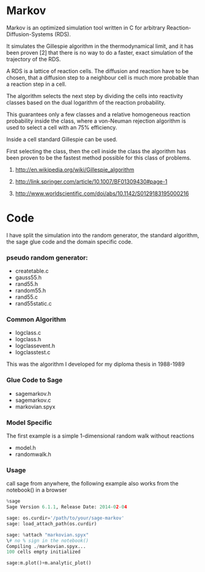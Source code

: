 # Markov 
Markov is an optimized simulation tool written in C for arbitrary 
Reaction-Diffusion-Systems (RDS).

It simulates the Gillespie algorithm in the thermodynamical limit, 
and it has been proven [2] that there is no way to do a faster, 
exact simulation of the trajectory of the RDS.

A RDS is a lattice of reaction cells. The diffusion and reaction 
have to be chosen, that a diffusion step to a neighbour cell 
is much more probable than a reaction step in a cell.

The algorithm selects the next step by dividing the cells into reactivity 
classes based on the dual logarithm of the reaction probability.

This guarantees only a few classes and a relative homogeneous 
reaction probability inside the class, where a von-Neuman rejection 
algorithm is used to select a cell with an 75% efficiency.

Inside a cell standard Gillespie can be used.

First selecting the class, then the cell inside the class the 
algorithm has been proven to be the fastest method possible for
this class of problems.

1.  http://en.wikipedia.org/wiki/Gillespie_algorithm

2.  http://link.springer.com/article/10.1007/BF01309430#page-1

3.  http://www.worldscientific.com/doi/abs/10.1142/S0129183195000216

# Code
I have split the simulation into the random generator, the standard algorithm, 
the sage glue code and the domain specific code.

### pseudo random generator:
-    createtable.c 
-    gauss55.h
-    rand55.h 
-    random55.h 
-    rand55.c
-    rand55static.c

### Common Algorithm
-    logclass.c 
-    logclass.h
-    logclassevent.h
-    logclasstest.c  

This was the algorithm I developed for my diploma thesis in 1988-1989

### Glue Code to Sage
-   sagemarkov.h
-   sagemarkov.c
-   markovian.spyx     

### Model Specific
The first example is a simple 1-dimensional random walk without reactions
-   model.h
-   randomwalk.h

### Usage

call sage from anywhere, the following example also works from the 
notebook() in a browser


```python
%sage
Sage Version 6.1.1, Release Date: 2014-02-04

sage: os.curdir='/path/to/your/sage-markov' 
sage: load_attach_path(os.curdir) 

sage: %attach "markovian.spyx"
\# no % sign in the notebook()
Compiling ./markovian.spyx...
100 cells empty initialized

sage:m.plot()+m.analytic_plot()
```
   <picture pops up>

